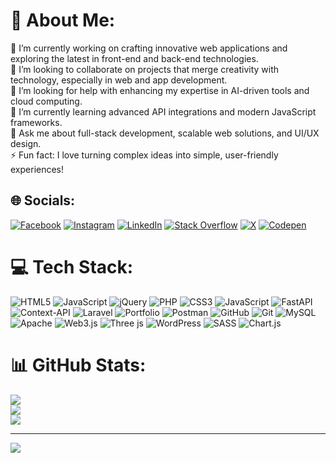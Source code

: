 # 💫 About Me:
🔭 I’m currently working on crafting innovative web applications and exploring the latest in front-end and back-end technologies.<br>👯 I’m looking to collaborate on projects that merge creativity with technology, especially in web and app development.<br>🤝 I’m looking for help with enhancing my expertise in AI-driven tools and cloud computing.<br>🌱 I’m currently learning advanced API integrations and modern JavaScript frameworks.<br>💬 Ask me about full-stack development, scalable web solutions, and UI/UX design.<br>⚡ Fun fact: I love turning complex ideas into simple, user-friendly experiences!


## 🌐 Socials:
[![Facebook](https://img.shields.io/badge/Facebook-%231877F2.svg?logo=Facebook&logoColor=white)](https://facebook.com/zaid.qayyum.99) [![Instagram](https://img.shields.io/badge/Instagram-%23E4405F.svg?logo=Instagram&logoColor=white)](https://instagram.com/zaidqayyum1) [![LinkedIn](https://img.shields.io/badge/LinkedIn-%230077B5.svg?logo=linkedin&logoColor=white)](https://linkedin.com/in/zaid-qayyum-01) [![Stack Overflow](https://img.shields.io/badge/-Stackoverflow-FE7A16?logo=stack-overflow&logoColor=white)](https://stackoverflow.com/users/14859717) [![X](https://img.shields.io/badge/X-black.svg?logo=X&logoColor=white)](https://x.com/zaidqayyum1) [![Codepen](https://img.shields.io/badge/Codepen-000000?style=for-the-badge&logo=codepen&logoColor=white)](https://codepen.io/zaidqayyum) 

# 💻 Tech Stack:
![HTML5](https://img.shields.io/badge/html5-%23E34F26.svg?style=for-the-badge&logo=html5&logoColor=white) ![JavaScript](https://img.shields.io/badge/javascript-%23323330.svg?style=for-the-badge&logo=javascript&logoColor=%23F7DF1E) ![jQuery](https://img.shields.io/badge/jquery-%230769AD.svg?style=for-the-badge&logo=jquery&logoColor=white) ![PHP](https://img.shields.io/badge/php-%23777BB4.svg?style=for-the-badge&logo=php&logoColor=white) ![CSS3](https://img.shields.io/badge/css3-%231572B6.svg?style=for-the-badge&logo=css3&logoColor=white) ![JavaScript](https://img.shields.io/badge/javascript-%23323330.svg?style=for-the-badge&logo=javascript&logoColor=%23F7DF1E) ![FastAPI](https://img.shields.io/badge/FastAPI-005571?style=for-the-badge&logo=fastapi) ![Context-API](https://img.shields.io/badge/Context--Api-000000?style=for-the-badge&logo=react) ![Laravel](https://img.shields.io/badge/laravel-%23FF2D20.svg?style=for-the-badge&logo=laravel&logoColor=white) ![Portfolio](https://img.shields.io/badge/Portfolio-%23000000.svg?style=for-the-badge&logo=firefox&logoColor=#FF7139) ![Postman](https://img.shields.io/badge/Postman-FF6C37?style=for-the-badge&logo=postman&logoColor=white) ![GitHub](https://img.shields.io/badge/github-%23121011.svg?style=for-the-badge&logo=github&logoColor=white) ![Git](https://img.shields.io/badge/git-%23F05033.svg?style=for-the-badge&logo=git&logoColor=white) ![MySQL](https://img.shields.io/badge/mysql-4479A1.svg?style=for-the-badge&logo=mysql&logoColor=white) ![Apache](https://img.shields.io/badge/apache-%23D42029.svg?style=for-the-badge&logo=apache&logoColor=white) ![Web3.js](https://img.shields.io/badge/web3.js-F16822?style=for-the-badge&logo=web3.js&logoColor=white) ![Three js](https://img.shields.io/badge/threejs-black?style=for-the-badge&logo=three.js&logoColor=white) ![WordPress](https://img.shields.io/badge/WordPress-%23117AC9.svg?style=for-the-badge&logo=WordPress&logoColor=white) ![SASS](https://img.shields.io/badge/SASS-hotpink.svg?style=for-the-badge&logo=SASS&logoColor=white) ![Chart.js](https://img.shields.io/badge/chart.js-F5788D.svg?style=for-the-badge&logo=chart.js&logoColor=white)
# 📊 GitHub Stats:
![](https://github-readme-stats.vercel.app/api?username=zaidqayyum&theme=dark&hide_border=false&include_all_commits=false&count_private=false)<br/>
![](https://github-readme-streak-stats.herokuapp.com/?user=zaidqayyum&theme=dark&hide_border=false)<br/>
![](https://github-readme-stats.vercel.app/api/top-langs/?username=zaidqayyum&theme=dark&hide_border=false&include_all_commits=false&count_private=false&layout=compact)

---
[![](https://visitcount.itsvg.in/api?id=zaidqayyum&icon=0&color=1)](https://visitcount.itsvg.in)

<!-- Proudly created with GPRM ( https://gprm.itsvg.in ) -->